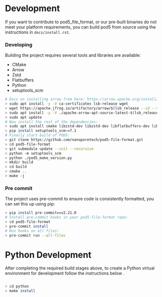 Development
===========

If you want to contribute to pod5_file_format, or our pre-built binaries do not meet your platform requirements, you can build pod5 from source using the instructions in `docs/install.rst`.

### Developing

Building the project requires several tools and libraries are available:

- CMake
- Arrow
- Zstd
- Flatbuffers
- Python
- setuptools_scm

```bash
# Docs on installing arrow from here: https://arrow.apache.org/install/
> sudo apt install -y -V ca-certificates lsb-release wget
> wget https://apache.jfrog.io/artifactory/arrow/$(lsb_release --id --short | tr 'A-Z' 'a-z')/apache-arrow-apt-source-latest-$(lsb_release --codename --short).deb
> sudo apt install -y -V ./apache-arrow-apt-source-latest-$(lsb_release --codename --short).deb
> sudo apt update
# Now install the rest of the dependencies:
> sudo apt install cmake libzstd-dev libzstd-dev libflatbuffers-dev libarrow-dev=8.0.0-1
> pip install setuptools_scm~=7.1
# Finally start build of POD5:
> git clone https://github.com/nanoporetech/pod5-file-format.git
> cd pod5-file-format
> git submodule update --init --recursive
> python -m setuptools_scm
> python ./pod5_make_version.py
> mkdir build
> cd build
> cmake ..
> make -j
```

### Pre commit

The project uses pre-commit to ensure code is consistently formatted, you can set this up using pip:

```bash
> pip install pre-commit==v2.21.0
# Install pre-commit hooks in your pod5-file-format repo:
> cd pod5-file-format
> pre-commit install
# Run hooks on all files:
> pre-commit run --all-files
```

Python Development
==================

After completing the required build stages above, to create a Python virtual environment for development follow the instructions below .

```bash

> cd python
> make install

```

